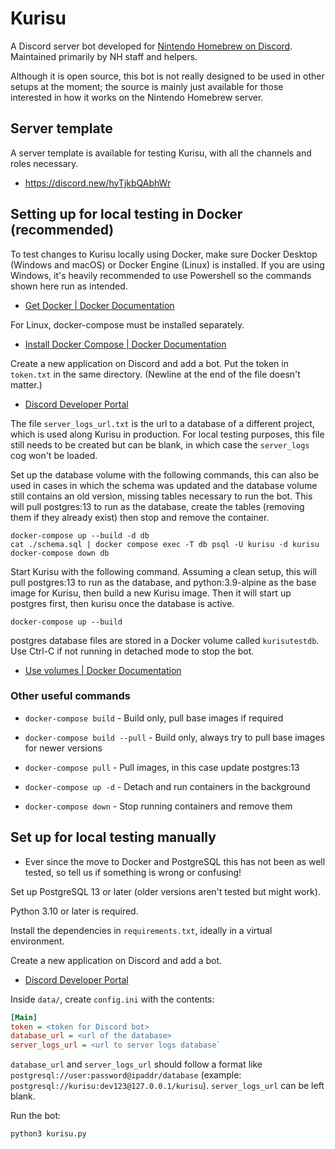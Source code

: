 # Kurisu

A Discord server bot developed for [Nintendo Homebrew on Discord](https://discord.gg/C29hYvh). Maintained primarily by NH staff and helpers.

Although it is open source, this bot is not really designed to be used in other setups at the moment; the source is mainly just available for those interested in how it works on the Nintendo Homebrew server.

## Server template

A server template is available for testing Kurisu, with all the channels and roles necessary.

* https://discord.new/hyTjkbQAbhWr

## Setting up for local testing in Docker (recommended)

To test changes to Kurisu locally using Docker, make sure Docker Desktop (Windows and macOS) or Docker Engine (Linux) is installed. If you are using Windows, it's heavily recommended to use Powershell so the commands shown here run as intended.

* [Get Docker | Docker Documentation](https://docs.docker.com/get-docker/)

For Linux, docker-compose must be installed separately.

* [Install Docker Compose | Docker Documentation](https://docs.docker.com/compose/install/)

Create a new application on Discord and add a bot. Put the token in `token.txt` in the same directory. (Newline at the end of the file doesn't matter.)

* [Discord Developer Portal](https://discord.com/developers/applications)

The file `server_logs_url.txt` is the url to a database of a different project, which is used along Kurisu in production. For local testing purposes, this file still needs to be created but can be blank, in which case the `server_logs` cog won't be loaded.

Set up the database volume with the following commands, this can also be used in cases in which the schema was updated and the database volume still contains an old version, missing tables necessary to run the bot. This will pull postgres:13 to run as the database, create the tables (removing them if they already exist) then stop and remove the container. 
```
docker-compose up --build -d db
cat ./schema.sql | docker compose exec -T db psql -U kurisu -d kurisu
docker-compose down db
```

Start Kurisu with the following command. Assuming a clean setup, this will pull postgres:13 to run as the database, and python:3.9-alpine as the base image for Kurisu, then build a new Kurisu image. Then it will start up postgres first, then kurisu once the database is active.

```
docker-compose up --build
```

postgres database files are stored in a Docker volume called `kurisutestdb`. Use Ctrl-C if not running in detached mode to stop the bot.
* [Use volumes | Docker Documentation](https://docs.docker.com/storage/volumes/)

### Other useful commands

* `docker-compose build` - Build only, pull base images if required

* `docker-compose build --pull` - Build only, always try to pull base images for newer versions

* `docker-compose pull` - Pull images, in this case update postgres:13

* `docker-compose up -d` - Detach and run containers in the background

* `docker-compose down` - Stop running containers and remove them

## Set up for local testing manually

* Ever since the move to Docker and PostgreSQL this has not been as well tested, so tell us if something is wrong or confusing!

Set up PostgreSQL 13 or later (older versions aren't tested but might work).

Python 3.10 or later is required.

Install the dependencies in `requirements.txt`, ideally in a virtual environment.

Create a new application on Discord and add a bot.

- [Discord Developer Portal](https://discord.com/developers/applications)

Inside `data/`, create `config.ini` with the contents:

```ini
[Main]
token = <token for Discord bot>
database_url = <url of the database>
server_logs_url = <url to server logs database`
```

`database_url` and `server_logs_url` should follow a format like `postgresql://user:password@ipaddr/database` (example: `postgresql://kurisu:dev123@127.0.0.1/kurisu`). `server_logs_url` can be left blank.

Run the bot:

```
python3 kurisu.py
```
